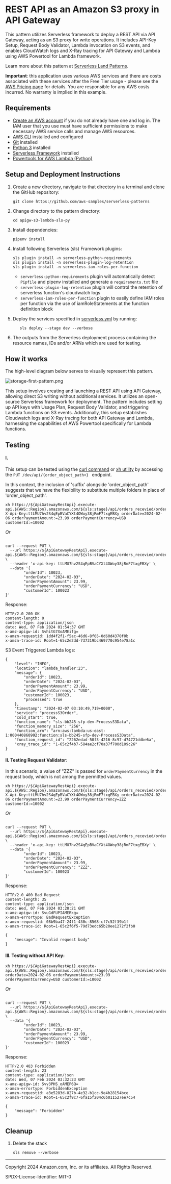 # REST API as an Amazon S3 proxy in API Gateway

This pattern utilizes Serverless framework to deploy a REST API via API Gateway, acting as an S3 proxy for write operations. 
It includes API-Key Setup, Request Body Validator, Lambda invocation on S3 events, and enables CloudWatch logs and X-Ray tracing for API Gateway and Lambda using AWS Powertool for Lambda framework.

Learn more about this pattern
at [Serverless Land Patterns](https://serverlessland.com/patterns/apigw-s3-lambda-sls-py).

**Important**: this application uses various AWS services and there are costs associated with these services after the Free
Tier usage - please see the [AWS Pricing page](https://aws.amazon.com/pricing/) for details. You are responsible for any
AWS costs incurred. No warranty is implied in this example.

## Requirements

* [Create an AWS account](https://portal.aws.amazon.com/gp/aws/developer/registration/index.html) if you do not already
  have one and log in. The IAM user that you use must have sufficient permissions to make necessary AWS service calls
  and manage AWS resources.
* [AWS CLI](https://docs.aws.amazon.com/cli/latest/userguide/install-cliv2.html) installed and configured
* [Git](https://git-scm.com/book/en/v2/Getting-Started-Installing-Git) installed
* [Python 3](https://www.python.org/downloads/) installed
* [Serverless Framework](https://www.serverless.com/framework/docs/getting-started) installed
* [Powertools for AWS Lambda (Python)](https://docs.powertools.aws.dev/lambda/python/latest/)

## Setup and Deployment Instructions

1. Create a new directory, navigate to that directory in a terminal and clone the GitHub repository:
    ```commandline
    git clone https://github.com/aws-samples/serverless-patterns
    ```
2. Change directory to the pattern directory:
    ```commandline
    cd apigw-s3-lambda-sls-py
    ```
3. Install dependencies:
    ```commandline
    pipenv install
    ```
4. Install following Serverless (sls) Framework plugins:
    ```commandline
    sls plugin install -n serverless-python-requirements
    sls plugin install -n serverless-plugin-log-retention
    sls plugin install -n serverless-iam-roles-per-function
    ```
   - `serverless-python-requirements` plugin will automatically detect `Pipfile` and pipenv installed and generate a `requirements.txt` file
   - `serverless-plugin-log-retention` plugin will control the retention of serverless function's cloudwatch logs
   - `serverless-iam-roles-per-function` plugin to easily define IAM roles per function via the use of iamRoleStatements at the function definition block

5. Deploy the services specified in [serverless.yml](./serverless-compose.yml) by running:
   ```commandline
      sls deploy --stage dev --verbose
   ```
6. The outputs from the Serverless deployment process containing the resource names, IDs and/or ARNs which are used for
   testing.


## How it works

The high-level diagram below serves to visually represent this pattern.

![storage-first-pattern.png](./docs/storage-first-pattern.png)

This setup involves creating and launching a REST API using API Gateway, allowing direct S3 writing without additional services. 
It utilizes an open-source Serverless framework for deployment. The pattern includes setting up API keys with Usage Plan, Request Body Validator, and triggering Lambda functions on S3 events.
Additionally, this setup establishes Cloudwatch logs and X-Ray tracing for both API Gateway and Lambda, harnessing the capabilities of AWS Powertool specifically for Lambda functions.

## Testing

#### I.

This setup can be tested using the [curl command](https://github.com/curl/curl/blob/master/docs/MANUAL.md) or  [xh utility](https://github.com/ducaale/xh)  by accessing the `PUT /dev/api/{order_object_path+}
` endpoint. 

In this context, the inclusion of 'suffix' alongside 'order_object_path' suggests that we have the flexibility to substitute multiple folders in place of 'order_object_path'.

```commandline
xh https://${ApiGatewayRestApi}.execute-api.${AWS::Region}.amazonaws.com/${sls:stage}/api/orders_recevied/order001.json X-Api-Key:ttLMU7hv2S4qEpBVaCYXt4OWoy38jRmF7txgEBXy orderDate=2024-02-06 orderPaymentAmount:=23.99 orderPaymentCurrency=USD customerId:=10002
```
_Or_
```commandline

curl --request PUT \
  --url https://${ApiGatewayRestApi}.execute-api.${AWS::Region}.amazonaws.com/${sls:stage}/api/orders_recevied/order001.json \
  --header 'x-api-key: ttLMU7hv2S4qEpBVaCYXt4OWoy38jRmF7txgEBXy' \
  --data '{
		"orderId": 10023,
		"orderDate": "2024-02-03",
		"orderPaymentAmount": 23.99,
		"orderPaymentCurrency": "USD",
		"customerId": 100023
}'
```
Response:

```commandline
HTTP/2.0 200 OK
content-length: 0
content-type: application/json
date: Wed, 07 Feb 2024 01:54:37 GMT
x-amz-apigw-id: SvhitG7XoAMEifg=
x-amzn-requestid: 1dd4f2f1-f5ac-46d6-8f65-0d60d4370f0b
x-amzn-trace-id: Root=1-65c2e2dd-737319bc469770c954e78a1c

```
S3 Event Triggered Lambda logs:

```commandline
{
    "level": "INFO",
    "location": "lambda_handler:23",
    "message": {
        "orderId": 10023,
        "orderDate": "2024-02-03",
        "orderPaymentAmount": 23.99,
        "orderPaymentCurrency": "USD",
        "customerId": 100023,
        "processed": true
    },
    "timestamp": "2024-02-07 03:10:49,719+0000",
    "service": "processS3Order",
    "cold_start": true,
    "function_name": "sls-bb245-sfp-dev-ProcessS3Data",
    "function_memory_size": "256",
    "function_arn": "arn:aws:lambda:us-east-1:000440860992:function:sls-bb245-sfp-dev-ProcessS3Data",
    "function_request_id": "2262edad-50f3-4216-8c97-d74721ddbe6a",
    "xray_trace_id": "1-65c2f4b7-584ae2cf70a37f700d109c26"
}
```
#### II. Testing Request Validator:
In this scenario, a value of "ZZZ" is passed for `orderPaymentCurrency` in the request body, which is not among the permitted values.
```commandline
xh https://${ApiGatewayRestApi}.execute-api.${AWS::Region}.amazonaws.com/${sls:stage}/api/orders_recevied/order001.json X-Api-Key:ttLMU7hv2S4qEpBVaCYXt4OWoy38jRmF7txgEBXy orderDate=2024-02-06 orderPaymentAmount:=23.99 orderPaymentCurrency=ZZZ customerId:=10002
```
_Or_
```commandline

curl --request PUT \
  --url https://${ApiGatewayRestApi}.execute-api.${AWS::Region}.amazonaws.com/${sls:stage}/api/orders_recevied/order001.json \
  --header 'x-api-key: ttLMU7hv2S4qEpBVaCYXt4OWoy38jRmF7txgEBXy' \
  --data '{
		"orderId": 10023,
		"orderDate": "2024-02-03",
		"orderPaymentAmount": 23.99,
		"orderPaymentCurrency": "ZZZ",
		"customerId": 100023
}'
```
Response:

```commandline
HTTP/2.0 400 Bad Request
content-length: 35
content-type: application/json
date: Wed, 07 Feb 2024 03:20:21 GMT
x-amz-apigw-id: SvuGdFUPIAMERkg=
x-amzn-errortype: BadRequestException
x-amzn-requestid: 08b9ba47-24f1-430c-8568-cf7c52f39b1f
x-amzn-trace-id: Root=1-65c2f6f5-79d73edc65b20ee1272f2fb0

{
    "message": "Invalid request body"
}
```

#### III. Testing without API Key:
```commandline
xh https://${ApiGatewayRestApi}.execute-api.${AWS::Region}.amazonaws.com/${sls:stage}/api/orders_recevied/order001.json orderDate=2024-02-06 orderPaymentAmount:=23.99 orderPaymentCurrency=USD customerId:=10002
```
_Or_
```commandline

curl --request PUT \
  --url https://${ApiGatewayRestApi}.execute-api.${AWS::Region}.amazonaws.com/${sls:stage}/api/orders_recevied/order001.json \
  --data '{
		"orderId": 10023,
		"orderDate": "2024-02-03",
		"orderPaymentAmount": 23.99,
		"orderPaymentCurrency": "USD",
		"customerId": 100023
}'
```
Response:

```commandline
HTTP/2.0 403 Forbidden
content-length: 23
content-type: application/json
date: Wed, 07 Feb 2024 03:32:23 GMT
x-amz-apigw-id: Svv3PHS_oAMEP6Q=
x-amzn-errortype: ForbiddenException
x-amzn-requestid: a3e5283d-827b-4e32-b1cc-9e4b28154bce
x-amzn-trace-id: Root=1-65c2f9c7-6fa15f204c6b011527ee7c54

{
    "message": "Forbidden"
}
```

## Cleanup

1. Delete the stack
    ```commandline
    sls remove --verbose
    ```
----
Copyright 2024 Amazon.com, Inc. or its affiliates. All Rights Reserved.

SPDX-License-Identifier: MIT-0
